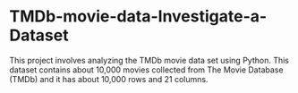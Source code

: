 # TMDb-movie-data-Investigate-a-Dataset
This project involves analyzing the TMDb movie data set using Python. This dataset contains about 10,000 movies collected from The Movie Database (TMDb) and it has about 10,000 rows and 21 columns. 

